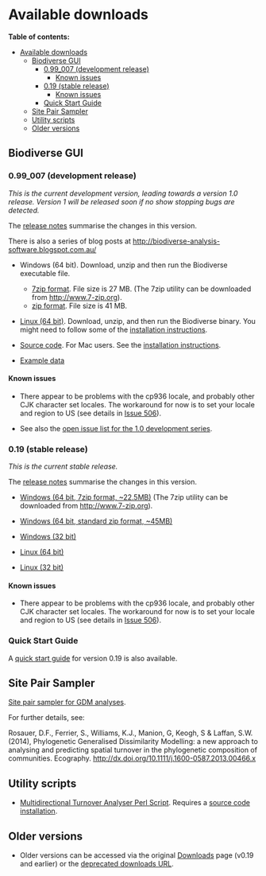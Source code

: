# Available downloads #

**Table of contents:**
* [Available downloads](#available-downloads)
  * [Biodiverse GUI](#biodiverse-gui)
    * [0.99_007 (development release)](#0.99-007--development-release)
      * [Known issues](#known-issues)
    * [0.19 (stable release)](#0.19--stable-release)
      * [Known issues](#known-issues)
    * [Quick Start Guide](#quick-start-guide)
  * [Site Pair Sampler](#site-pair-sampler)
  * [Utility scripts](#utility-scripts)
  * [Older versions](#older-versions)


## Biodiverse GUI ##

### 0.99_007 (development release) ###

_This is the current development version, leading towards a version 1.0 release.  Version 1 will be released soon if no show stopping bugs are detected._

The [release notes](https://github.com/shawnlaffan/biodiverse/wiki/ReleaseNotes#version-099-007) summarise the changes in this version.

There is also a series of blog posts at http://biodiverse-analysis-software.blogspot.com.au/

* Windows (64 bit).  Download, unzip and then run the Biodiverse executable file.
  * [7zip format](http://biodiverse.unsw.edu.au/downloads/biodiverse_0.99_007_win64.7z). File size is 27 MB.  (The 7zip utility can be downloaded from http://www.7-zip.org).
  * [zip format](http://biodiverse.unsw.edu.au/downloads/biodiverse_0.99_007_win64.zip). File size is 41 MB.


* [Linux (64 bit)](http://biodiverse.unsw.edu.au/downloads/biodiverse_0.99_007_linux64.tar.gz).  Download, unzip, and then run the Biodiverse binary.  You might need to follow some of the [installation instructions](https://github.com/shawnlaffan/biodiverse/wiki/InstallationLinuxBinary).

* [Source code](http://biodiverse.unsw.edu.au/downloads/biodiverse_0.99_007_source.zip).  For Mac users.  See the [installation instructions](https://github.com/shawnlaffan/biodiverse/wiki/InstallationMacSource).

* [Example data](http://biodiverse.unsw.edu.au/downloads/biodiverse_0.99_004_example_data.7z)

#### Known issues ####

* There appear to be problems with the cp936 locale, and probably other CJK character set locales.  The workaround for now is to set your locale and region to US (see details in [Issue 506](/shawnlaffan/biodiverse/issues/06)).

* See also the [open issue list for the 1.0 development series](https://github.com/shawnlaffan/biodiverse/milestones/Release1.0).

### 0.19 (stable release) ###

_This is the current stable release._

The [release notes](https://github.com/shawnlaffan/biodiverse/wiki/ReleaseNotes#version-019) summarise the changes in this version.


* [Windows (64 bit, 7zip format, ~22.5MB)](http://dl.bintray.com/shawnlaffan/Biodiverse/biodiverse_0.19_win_x64.7z)  (The 7zip utility can be downloaded from http://www.7-zip.org).

* [Windows (64 bit, standard zip format, ~45MB)](http://biodiverse.unsw.edu.au/downloads/biodiverse_0.19_win_x64.zip)

* [Windows (32 bit)](http://dl.bintray.com/shawnlaffan/Biodiverse/biodiverse_0.19_win_x32.7z)

* [Linux (64 bit)](http://dl.bintray.com/shawnlaffan/Biodiverse/biodiverse_0.19_linux_x64.tar.gz)

* [Linux (32 bit)](http://dl.bintray.com/shawnlaffan/Biodiverse/biodiverse_0.19_linux_x32.tar.gz)

#### Known issues ####

  * There appear to be problems with the cp936 locale, and probably other CJK character set locales.  The workaround for now is to set your locale and region to US (see details in [Issue 506](/shawnlaffan/biodiverse/issues/06)).


### Quick Start Guide ###

A [quick start guide](http://biodiverse.unsw.edu.au/downloads/Biodiverse_Quick_Start_Guide_0.19.pdf) for version 0.19 is also available.


## Site Pair Sampler ##

[Site pair sampler for GDM analyses](https://code.google.com/p/biodiverse/downloads/detail?name=site_pair_sample_64bit.7z).

For further details, see:

Rosauer, D.F., Ferrier, S., Williams, K.J., Manion, G, Keogh, S & Laffan, S.W. (2014), Phylogenetic Generalised Dissimilarity Modelling: a new approach to analysing and predicting spatial turnover in the phylogenetic composition of communities. Ecography.  http://dx.doi.org/10.1111/j.1600-0587.2013.00466.x


## Utility scripts ##

* [Multidirectional Turnover Analyser Perl Script](https://code.google.com/p/biodiverse/downloads/detail?name=multidirectional_turnover_analyser.pl).  Requires a [source code installation](Installation).


## Older versions ##

* Older versions can be accessed via the original [Downloads](https://code.google.com/p/biodiverse/downloads/list) page (v0.19 and earlier) or the [deprecated downloads URL](http://biodiverse.unsw.edu.au/downloads/deprecated/).